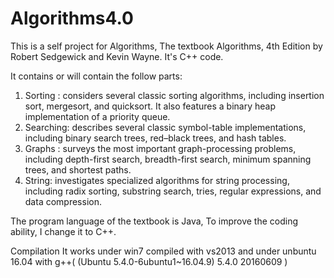 # Algorithms4.0
This is a self project for Algorithms, The textbook Algorithms, 4th Edition by Robert Sedgewick and Kevin Wayne.  It's C++ code.

It contains or will contain the follow parts: 
1. Sorting : considers several classic sorting algorithms, including insertion sort, mergesort, and quicksort. It also features a binary heap implementation of a priority queue.
2. Searching: describes several classic symbol-table implementations, including binary search trees, red–black trees, and hash tables.
3. Graphs : surveys the most important graph-processing problems, including depth-first search, breadth-first search, minimum spanning trees, and shortest paths.
4. String: investigates specialized algorithms for string processing, including radix sorting, substring search, tries, regular expressions, and data compression.

The program language of the  textbook is Java, To improve the coding ability, I change it to C++.

Compilation
It works under win7 compiled with vs2013 and under unbuntu 16.04 with g++( (Ubuntu 5.4.0-6ubuntu1~16.04.9) 5.4.0 20160609 )

